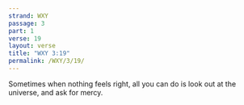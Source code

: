 ```yaml
---
strand: WXY
passage: 3
part: 1
verse: 19
layout: verse
title: "WXY 3:19"
permalink: /WXY/3/19/
---
```

Sometimes when nothing feels right, all you can do is look out at the universe, and ask for mercy.
